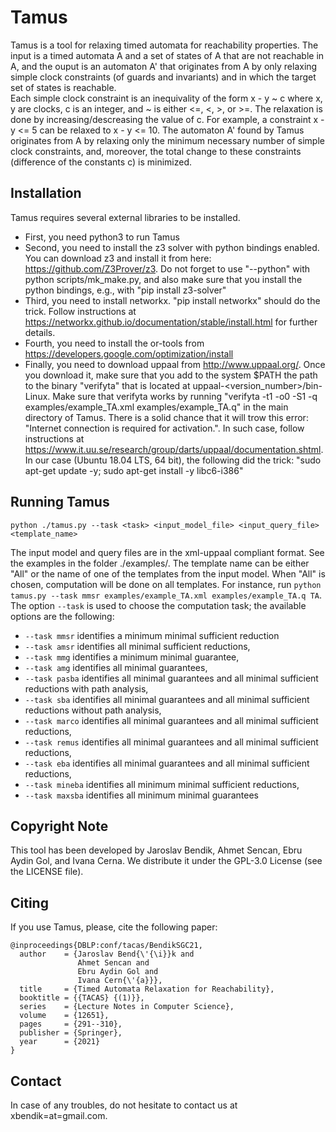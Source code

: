 # Tamus
Tamus is a tool for relaxing timed automata for reachability properties. The input is a timed automata A and a set of states of A that are not reachable in A, and the ouput is an automaton A' that originates from A by only relaxing simple clock constraints (of guards and invariants) and in which the target set of states is reachable.  
Each simple clock constraint is an inequivality of the form x - y ~ c where x, y are clocks, c is an integer, and ~ is either <=, <, >, or >=. The relaxation is done by increasing/descreasing the value of c. For example, a constraint x - y <= 5 can be relaxed to x - y <= 10. 
The automaton A' found by Tamus originates from A by relaxing only the minimum necessary number of simple clock constraints, and, moreover, the total change to these constraints (difference of the constants c) is minimized.  


## Installation
Tamus requires several external libraries to be installed. 
- First, you need python3 to run Tamus 
- Second, you need to install the z3 solver with python bindings enabled. You can download z3 and install it from here: https://github.com/Z3Prover/z3. Do not forget to use "--python" with python scripts/mk_make.py, and also make sure that you install the python bindings, e.g., with "pip install z3-solver"
- Third, you need to install networkx. "pip install networkx" should do the trick. Follow instructions at https://networkx.github.io/documentation/stable/install.html for further details.
- Fourth, you need to install the or-tools from https://developers.google.com/optimization/install
- Finally, you need to download uppaal from http://www.uppaal.org/. Once you download it, make sure that you add to the system $PATH the path to the binary "verifyta" that is located at uppaal-<version_number>/bin-Linux. Make sure that verifyta works by running "verifyta -t1  -o0 -S1 -q examples/example_TA.xml examples/example_TA.q" in the main directory of Tamus. There is a solid chance that it will trow this error: "Internet connection is required for activation.". In such case, follow instructions at https://www.it.uu.se/research/group/darts/uppaal/documentation.shtml. In our case (Ubuntu 18.04 LTS, 64 bit), the following did the trick: "sudo apt-get update -y; sudo apt-get install -y libc6-i386"



## Running Tamus
```
python ./tamus.py --task <task> <input_model_file> <input_query_file> <template_name>
```
The input model and query files are in the xml-uppaal compliant format. See the examples in the folder ./examples/. 
The template name can be either "All" or the name of one of the templates from the input model. When "All" is chosen, computation will be done on all templates.
For instance, run `python tamus.py --task mmsr examples/example_TA.xml examples/example_TA.q TA`. 
The option `--task` is used to choose the computation task; the available options are the following:

- `--task mmsr` identifies a minimum minimal sufficient reduction
- `--task amsr` identifies all minimal sufficient reductions,
- `--task mmg` identifies a minimum minimal guarantee,
- `--task amg` identifies all minimal guarantees,
- `--task pasba` identifies all minimal guarantees and all minimal sufficient reductions with path analysis,
- `--task sba` identifies all minimal guarantees and all minimal sufficient reductions without path analysis,
- `--task marco` identifies all minimal guarantees and all minimal sufficient reductions,
- `--task remus` identifies all minimal guarantees and all minimal sufficient reductions,
- `--task eba` identifies all minimal guarantees and all minimal sufficient reductions,
- `--task mineba` identifies all minimum minimal sufficient reductions,
- `--task maxsba` identifies all minimum minimal guarantees

## Copyright Note
This tool has been developed by Jaroslav Bendik, Ahmet Sencan, Ebru Aydin Gol, and Ivana Cerna. We distribute it under the GPL-3.0 License (see the LICENSE file). 

## Citing
If you use Tamus, please, cite the following paper:
```
@inproceedings{DBLP:conf/tacas/BendikSGC21,
  author    = {Jaroslav Bend{\'{\i}}k and
               Ahmet Sencan and
               Ebru Aydin Gol and
               Ivana Cern{\'{a}}},
  title     = {Timed Automata Relaxation for Reachability},
  booktitle = {{TACAS} {(1)}},
  series    = {Lecture Notes in Computer Science},
  volume    = {12651},
  pages     = {291--310},
  publisher = {Springer},
  year      = {2021}
}
```

## Contact
In case of any troubles, do not hesitate to contact us at xbendik=at=gmail.com.
